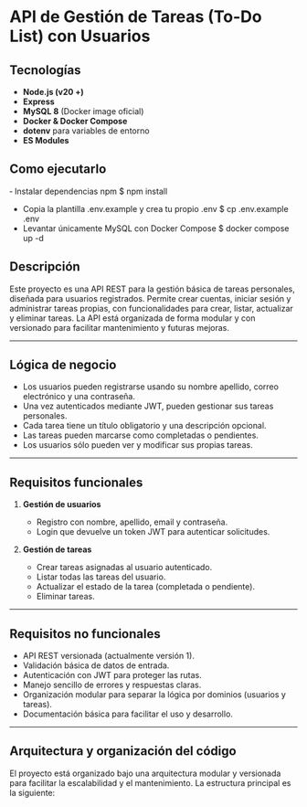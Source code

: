 # API de Gestión de Tareas (To-Do List) con Usuarios


## Tecnologías
- **Node.js (v20 +)**
- **Express**
- **MySQL 8** (Docker image oficial)
- **Docker & Docker Compose**
- **dotenv** para variables de entorno
- **ES Modules**


## Como ejecutarlo
‑ Instalar dependencias npm
$ npm install
- Copia la plantilla .env.example y crea tu propio .env
$ cp .env.example .env
- Levantar únicamente MySQL con Docker Compose
$ docker compose up -d

## Descripción

Este proyecto es una API REST para la gestión básica de tareas personales, diseñada para usuarios registrados. Permite crear cuentas, iniciar sesión y administrar tareas propias, con funcionalidades para crear, listar, actualizar y eliminar tareas. La API está organizada de forma modular y con versionado para facilitar mantenimiento y futuras mejoras.

---

## Lógica de negocio

- Los usuarios pueden registrarse usando su nombre apellido, correo electrónico y una contraseña.
- Una vez autenticados mediante JWT, pueden gestionar sus tareas personales.
- Cada tarea tiene un título obligatorio y una descripción opcional.
- Las tareas pueden marcarse como completadas o pendientes.
- Los usuarios sólo pueden ver y modificar sus propias tareas.

---

## Requisitos funcionales

1. **Gestión de usuarios**
   - Registro con nombre, apellido, email y contraseña.
   - Login que devuelve un token JWT para autenticar solicitudes.

2. **Gestión de tareas**
   - Crear tareas asignadas al usuario autenticado.
   - Listar todas las tareas del usuario.
   - Actualizar el estado de la tarea (completada o pendiente).
   - Eliminar tareas.

---

## Requisitos no funcionales

- API REST versionada (actualmente versión 1).
- Validación básica de datos de entrada.
- Autenticación con JWT para proteger las rutas.
- Manejo sencillo de errores y respuestas claras.
- Organización modular para separar la lógica por dominios (usuarios y tareas).
- Documentación básica para facilitar el uso y desarrollo.

---

## Arquitectura y organización del código

El proyecto está organizado bajo una arquitectura modular y versionada para facilitar la escalabilidad y el mantenimiento. La estructura principal es la siguiente:

